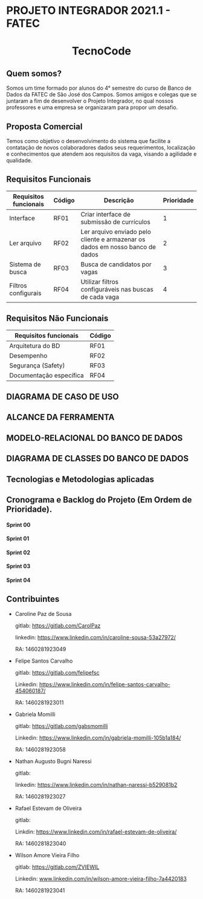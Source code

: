 # PROJETO INTEGRADOR 2021.1 - FATEC

<h1 align="center">TecnoCode</h1>

## Quem somos?
Somos um time formado por alunos do 4° semestre do curso de Banco de Dados da FATEC de São José dos Campos. Somos amigos e colegas que se juntaram a fim de desenvolver o Projeto Integrador, no qual nossos professores e uma empresa se organizaram para propor um desafio.

## Proposta Comercial
Temos como objetivo o desenvolvimento do sistema que facilite a contatação de novos colaboradores dados seus requerimentos, localização e conhecimentos que atendem aos requisitos da vaga, visando a agilidade e qualidade.

## Requisitos Funcionais

| Requisitos funcionais             |  Código |              Descrição                                                                                                                                     |Prioridade|
| ----------------------------------|---------| ------------------------------------------------------------------------------------------------------------------------------------------------------------------------------------|----------|
|Interface              |RF01     |Criar interface de submissão de currículos|    1     |
|Ler arquivo                  |RF02     |Ler arquivo enviado pelo cliente e armazenar os dados em nosso banco de dados|    2     |
|Sistema de busca         |RF03     |Busca de candidatos por vagas                                           |    3     |   
|Filtros configurais                     |RF04     |Utilizar filtros configuráveis nas buscas de cada vaga                                                              |    4     |            

## Requisitos Não Funcionais

| Requisitos funcionais             |  Código |                                                                                                                                    
| ----------------------------------|---------|
|Arquitetura do BD             |RF01     |
|Desempenho                |RF02     |
|Segurança (Safety)         |RF03     |
|Documentação específica                     |RF04     |  

## DIAGRAMA DE CASO DE USO

## ALCANCE DA FERRAMENTA

## MODELO-RELACIONAL DO BANCO DE DADOS

## DIAGRAMA DE CLASSES DO BANCO DE DADOS

## Tecnologias e Metodologias aplicadas

## Cronograma e Backlog do Projeto (Em Ordem de Prioridade).

#### Sprint 00

#### Sprint 01

#### Sprint 02

#### Sprint 03

#### Sprint 04

## Contribuintes

- Caroline Paz de Sousa

    gitlab: https://gitlab.com/CarolPaz

    linkedin: https://www.linkedin.com/in/caroline-sousa-53a27972/

    RA: 1460281923049


- Felipe Santos Carvalho

    gitlab: https://gitlab.com/felipefsc

    Linkedin: https://www.linkedin.com/in/felipe-santos-carvalho-454060187/

    RA: 1460281923011


- Gabriela Momilli

    gitlab: https://gitlab.com/gabsmomilli

    Linkedin: https://www.linkedin.com/in/gabriela-momilli-105b1a184/

    RA: 1460281923058


- Nathan Augusto Bugni Naressi

    gitlab:

    linkedin: https://www.linkedin.com/in/nathan-naressi-b529081b2

    RA: 1460281923027


- Rafael Estevam de Oliveira

    gitlab:

    Linkdin: https://www.linkedin.com/in/rafael-estevam-de-oliveira/

    RA: 1460281823040


- Wilson Amore Vieira Filho

    gitlab: https://gitlab.com/ZVIEWIL

    Linkedin: www.linkedin.com/in/wilson-amore-vieira-filho-7a4420183

    RA: 1460281923041



